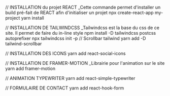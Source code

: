 // INSTALLATION du projet REACT
_Cette commande permet d'installer un build pré-fait de REACT afin d'initialiser un projet
npx create-react-app my-project
yarn install

// INSTALLATION DE TAILWINDCSS 
_Tailwindcss est la base du css de ce site. Il permet de faire du in-line style
npm install -D tailwindcss postcss autoprefixer
npx tailwindcss init -p
// Scrollbar tailwind
yarn add -D tailwind-scrollbar

// INSTALLATION DES ICONS
yarn add react-social-icons

// INSTALLATION DE FRAMER-MOTION
_Librairie pour l'animation sur le site
yarn add framer-motion

// ANIMATION TYPEWRITER
yarn add react-simple-typewriter 

// FORMULAIRE DE CONTACT
yarn add react-hook-form